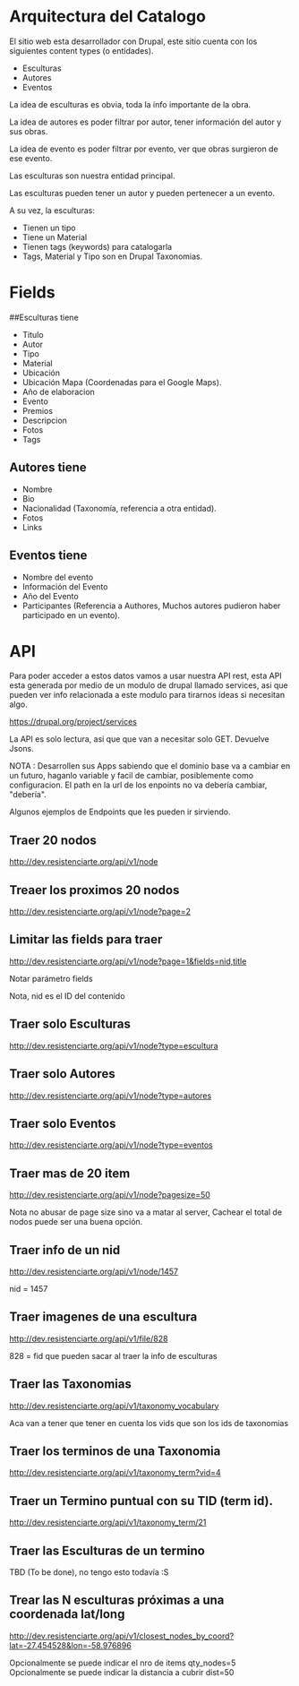 # Arquitectura del Catalogo

El sitio web esta desarrollador con Drupal, este sitio cuenta con los siguientes content types (o entidades).

 * Esculturas
 * Autores
 * Eventos

La idea de esculturas es obvia, toda la info importante de la obra.

La idea de autores es poder filtrar por autor, tener información del autor y sus obras.

La idea de evento es poder filtrar por evento, ver que obras surgieron de ese evento.

Las esculturas son nuestra entidad principal. 

Las esculturas pueden tener un autor y pueden pertenecer a un evento.

A su vez, la esculturas:

  * Tienen un tipo
  * Tiene un Material
  * Tienen tags (keywords) para catalogarla
  * Tags, Material y Tipo son en Drupal Taxonomias.

# Fields

##Esculturas tiene

* Titulo
* Autor
* Tipo
* Material
* Ubicación
* Ubicación Mapa (Coordenadas para el Google Maps).
* Año de elaboracion
* Evento
* Premios
* Descripcion
* Fotos
* Tags

## Autores tiene

* Nombre
* Bio
* Nacionalidad (Taxonomía, referencia a otra entidad).
* Fotos
* Links

## Eventos tiene

* Nombre del evento
* Información del Evento
* Año del Evento
* Participantes (Referencia a Authores, Muchos autores pudieron haber participado en un evento).

# API

Para poder acceder a estos datos vamos a usar nuestra API rest, esta API esta generada por medio
de un modulo de drupal llamado services, asi que pueden ver info relacionada a este modulo para tirarnos
ideas si necesitan algo.

https://drupal.org/project/services

La API es solo lectura, asi que que van a necesitar solo GET. Devuelve Jsons.

NOTA : Desarrollen sus Apps sabiendo que el dominio base va a cambiar en un futuro, haganlo variable y facil de cambiar, posiblemente como configuracion. El path en la url de los enpoints no va debería cambiar, "debería".

Algunos ejemplos de Endpoints que les pueden ir sirviendo.

## Traer 20 nodos

http://dev.resistenciarte.org/api/v1/node

## Treaer los proximos 20 nodos

http://dev.resistenciarte.org/api/v1/node?page=2

## Limitar las fields para traer

http://dev.resistenciarte.org/api/v1/node?page=1&fields=nid,title

  Notar parámetro fields
  
  Nota, nid es el ID del contenido
  
## Traer solo Esculturas

http://dev.resistenciarte.org/api/v1/node?type=escultura

## Traer solo Autores

http://dev.resistenciarte.org/api/v1/node?type=autores

## Traer solo Eventos

http://dev.resistenciarte.org/api/v1/node?type=eventos

## Traer mas de 20 item

http://dev.resistenciarte.org/api/v1/node?pagesize=50

  Nota no abusar de page size sino va a matar al server, Cachear el total de nodos puede ser una buena opción.
 
## Traer info de un nid

http://dev.resistenciarte.org/api/v1/node/1457

  nid = 1457
  
## Traer imagenes de una escultura

http://dev.resistenciarte.org/api/v1/file/828

  828 = fid que pueden sacar al traer la info de esculturas
  
## Traer las Taxonomias

http://dev.resistenciarte.org/api/v1/taxonomy_vocabulary

Aca van a tener que tener en cuenta los vids que son los ids de taxonomias

## Traer los terminos de una Taxonomia

 http://dev.resistenciarte.org/api/v1/taxonomy_term?vid=4
 
## Traer un Termino puntual con su TID (term id).

http://dev.resistenciarte.org/api/v1/taxonomy_term/21

## Traer las Esculturas de un termino

TBD (To be done), no tengo esto todavía :S

## Trear las N esculturas próximas a una coordenada lat/long

http://dev.resistenciarte.org/api/v1/closest_nodes_by_coord?lat=-27.454528&lon=-58.976896

Opcionalmente se puede indicar el nro de items qty_nodes=5
Opcionalmente se puede indicar la distancia a cubrir dist=50
